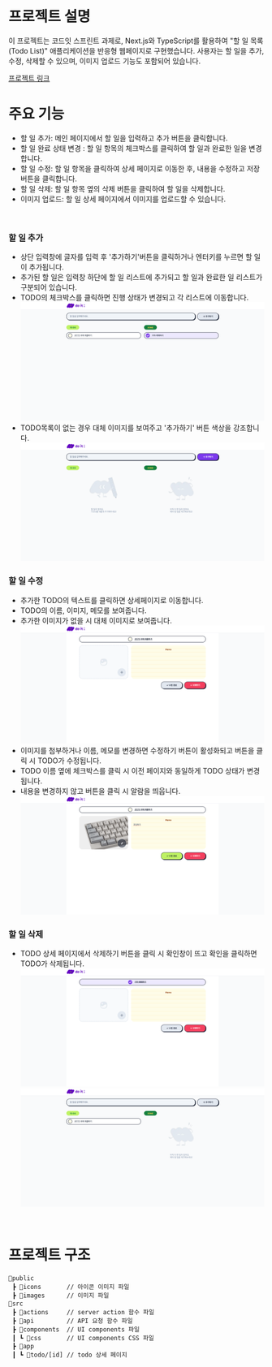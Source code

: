 # 프로젝트 설명

이 프로젝트는 코드잇 스프린트 과제로, Next.js와 TypeScript를 활용하여 "할 일 목록(Todo List)" 애플리케이션을 반응형 웹페이지로 구현했습니다. 사용자는 할 일을 추가, 수정, 삭제할 수 있으며, 이미지 업로드 기능도 포함되어 있습니다.
<br/>

[프로젝트 링크](https://codeit-todo-list-4r4em67t3-taehuns-projects-1fcb6cd3.vercel.app/)
<br/>

# 주요 기능

- 할 일 추가: 메인 페이지에서 할 일을 입력하고 추가 버튼을 클릭합니다.
- 할 일 완료 상태 변경 : 할 일 항목의 체크박스를 클릭하여 할 일과 완료한 일을 변경합니다.
- 할 일 수정: 할 일 항목을 클릭하여 상세 페이지로 이동한 후, 내용을 수정하고 저장 버튼을 클릭합니다.
- 할 일 삭제: 할 일 항목 옆의 삭제 버튼을 클릭하여 할 일을 삭제합니다.
- 이미지 업로드: 할 일 상세 페이지에서 이미지를 업로드할 수 있습니다.

<br/>

### 할 일 추가

- 상단 입력창에 글자를 입력 후 '추가하기'버튼을 클릭하거나 엔터키를 누르면 할 일이 추가됩니다.
- 추가된 할 일은 입력창 하단에 할 일 리스트에 추가되고 할 일과 완료한 일 리스트가 구분되어 있습니다.
- TODO의 체크박스를 클릭하면 진행 상태가 변경되고 각 리스트에 이동합니다.
  ![](./.github/todo-add.png)
- TODO목록이 없는 경우 대체 이미지를 보여주고 '추가하기' 버튼 색상을 강조합니다.
  ![](./.github/empty.png)

### 할 일 수정

- 추가한 TODO의 텍스트를 클릭하면 상세페이지로 이동합니다.
- TODO의 이름, 이미지, 메모를 보여줍니다.
- 추가한 이미지가 없을 시 대체 이미지로 보여줍니다.
  ![](./.github/detail.png)
- 이미지를 첨부하거나 이름, 메모를 변경하면 수정하기 버튼이 활성화되고 버튼을 클릭 시 TODO가 수정됩니다.
- TODO 이름 옆에 체크박스를 클릭 시 이전 페이지와 동일하게 TODO 상태가 변경됩니다.
- 내용을 변경하지 않고 버튼을 클릭 시 알람을 띄웁니다.
  ![](./.github/edit.png)

### 할 일 삭제

- TODO 상세 페이지에서 삭제하기 버튼을 클릭 시 확인창이 뜨고 확인을 클릭하면 TODO가 삭제됩니다.
  ![](./.github/delete-1.png)
  ![](./.github/delete-2.png)

<br/>

# 프로젝트 구조

```text
📂public
 ┣ 📂icons       // 아이콘 이미지 파일
 ┣ 📂images      // 이미지 파일
📂src
 ┣ 📂actions     // server action 함수 파일
 ┣ 📂api         // API 요청 함수 파일
 ┣ 📂components  // UI components 파일
 ┃ ┗ 📂css       // UI components CSS 파일
 ┣ 📂app
 ┃ ┗ 📂todo/[id] // todo 상세 페이지
```
